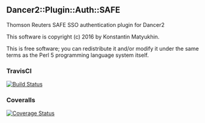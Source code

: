 Dancer2::Plugin::Auth::SAFE
---------------------------

  Thomson Reuters SAFE SSO authentication plugin for Dancer2

This software is copyright (c) 2016 by Konstantin Matyukhin.

This is free software; you can redistribute it and/or modify it under
the same terms as the Perl 5 programming language system itself.

### TravisCI
[![Build Status](https://travis-ci.org/kmatyukhin/Dancer2-Plugin-Auth-SAFE.svg?branch=master)](https://travis-ci.org/kmatyukhin/Dancer2-Plugin-Auth-SAFE)

### Coveralls
[![Coverage Status](https://coveralls.io/repos/github/kmatyukhin/Dancer2-Plugin-Auth-SAFE/badge.svg?branch=master)](https://coveralls.io/github/kmatyukhin/Dancer2-Plugin-Auth-SAFE?branch=master)
